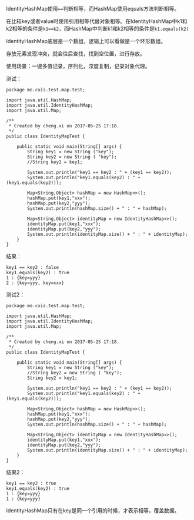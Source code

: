 IdentityHashMap使用`==`判断相等，而HashMap使用equals方法判断相等。

在比较key或者value时使用引用相等代替对象相等。在IdentityHashMap中k1和k2相等的条件是`k1==k2`，而HashMap中判断k1和k2相等的条件是`k1.equals(k2)`

IdentityHashMap底层是一个数组，逻辑上可以看做是一个环形数组。

存放元素发现冲突，就会往后查找，找到空位置，进行存放。

使用场景：一键多值记录，序列化，深度复制，记录对象代理。

测试：

```
package me.cxis.test.map.test;

import java.util.HashMap;
import java.util.IdentityHashMap;
import java.util.Map;

/**
 * Created by cheng.xi on 2017-05-25 17:18.
 */
public class IdentityMapTest {

    public static void main(String[] args) {
        String key1 = new String ("key");
        String key2 = new String ( "key");
        //String key2 = key1;

        System.out.println("key1 == key2 : " + (key1 == key2));
        System.out.println("key1.equals(key2) : " + (key1.equals(key2)));

        Map<String,Object> hashMap = new HashMap<>();
        hashMap.put(key1,"xxx");
        hashMap.put(key2,"yyy");
        System.out.println(hashMap.size() + " : " + hashMap);

        Map<String,Object> identityMap = new IdentityHashMap<>();
        identityMap.put(key1,"xxx");
        identityMap.put(key2,"yyy");
        System.out.println(identityMap.size() + " : " + identityMap);
    }
}

```
结果：

```
key1 == key2 : false
key1.equals(key2) : true
1 : {key=yyy}
2 : {key=yyy, key=xxx}
```

测试2：

```
package me.cxis.test.map.test;

import java.util.HashMap;
import java.util.IdentityHashMap;
import java.util.Map;

/**
 * Created by cheng.xi on 2017-05-25 17:18.
 */
public class IdentityMapTest {

    public static void main(String[] args) {
        String key1 = new String ("key");
        //String key2 = new String ( "key");
        String key2 = key1;

        System.out.println("key1 == key2 : " + (key1 == key2));
        System.out.println("key1.equals(key2) : " + (key1.equals(key2)));

        Map<String,Object> hashMap = new HashMap<>();
        hashMap.put(key1,"xxx");
        hashMap.put(key2,"yyy");
        System.out.println(hashMap.size() + " : " + hashMap);

        Map<String,Object> identityMap = new IdentityHashMap<>();
        identityMap.put(key1,"xxx");
        identityMap.put(key2,"yyy");
        System.out.println(identityMap.size() + " : " + identityMap);
    }
}

```

结果2：

```
key1 == key2 : true
key1.equals(key2) : true
1 : {key=yyy}
1 : {key=yyy}
```

IdentityHashMap只有在key是同一个引用的时候，才表示相等，覆盖数据。
